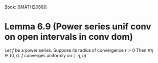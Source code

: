 Book: [[MATH2068]]
# Lemma 6.9 (Power series unif conv on open intervals in conv dom)
Let $f$ be a power series. 
Suppose its radius of convergence $r>0$
Then $\forall \eta\in(0,r):$ $f$ converges uniformly on $(-\eta,\eta)$